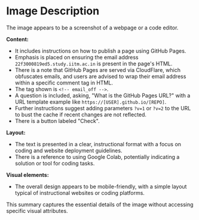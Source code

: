 # Image Description

The image appears to be a screenshot of a webpage or a code editor. 

**Content:**
- It includes instructions on how to publish a page using GitHub Pages. 
- Emphasis is placed on ensuring the email address `22f3000819ed5.study.iitm.ac.in` is present in the page's HTML.
- There is a note that GitHub Pages are served via CloudFlare, which obfuscates emails, and users are advised to wrap their email address within a specific comment tag in HTML.
- The tag shown is `<!-- email_off -->`.
- A question is included, asking, "What is the GitHub Pages URL?" with a URL template example like `https://[USER].github.io/[REPO]`.
- Further instructions suggest adding parameters `?v=1` or `?v=2` to the URL to bust the cache if recent changes are not reflected.
- There is a button labeled "Check".
  
**Layout:**
- The text is presented in a clear, instructional format with a focus on coding and website deployment guidelines.
- There is a reference to using Google Colab, potentially indicating a solution or tool for coding tasks. 

**Visual elements:**
- The overall design appears to be mobile-friendly, with a simple layout typical of instructional websites or coding platforms. 

This summary captures the essential details of the image without accessing specific visual attributes.